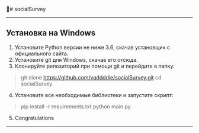 :black_square_button:# socialSurvey

____

## Установка на Windows

1. Установите Python версии не ниже 3.6, скачав установщик с официального сайта.
2. Установите git для Windows, скачав его отсюда.
3. Клонируйте репозиторий при помощи git и перейдите в папку.

> git clone https://github.com/vaddddie/socialSurvey.git
> cd socialSurvey

4. Установите все необходимые библиотеки и запустите скрипт:

> pip install -r requirements.txt
> python main.py

5. Congratulations

____
